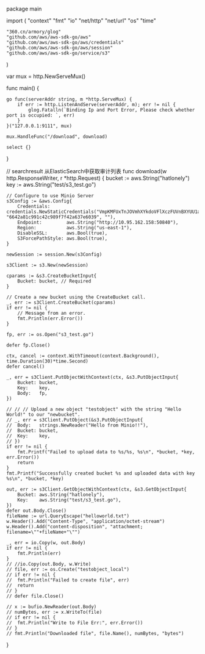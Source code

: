 package main

import (
	"context"
	"fmt"
	"io"
	"net/http"
	"net/url"
	"os"
	"time"

	"360.cn/armory/glog"
	"github.com/aws/aws-sdk-go/aws"
	"github.com/aws/aws-sdk-go/aws/credentials"
	"github.com/aws/aws-sdk-go/aws/session"
	"github.com/aws/aws-sdk-go/service/s3"
)

var mux = http.NewServeMux()

func main() {

	go func(serverAddr string, m *http.ServeMux) {
		if err := http.ListenAndServe(serverAddr, m); err != nil {
			glog.Fatalln(`Binding Ip and Port Error, Please check whether port is occupied: `, err)
		}
	}("127.0.0.1:9111", mux)

	mux.HandleFunc("/download", download)

	select {}

}

// searchresult 从ElasticSearch中获取审计列表
func download(w http.ResponseWriter, r *http.Request) {
	bucket := aws.String("hatlonely")
	key := aws.String("test/s3_test.go")

	// Configure to use Minio Server
	s3Config := &aws.Config{
		Credentials:      credentials.NewStaticCredentials("VmpKMFUxTnJOVmhXYkdoVFlXczFUVnBXYUU1alp5c3I+", "6642a81c991c42c989f7f42a637e6039", ""),
		Endpoint:         aws.String("http://10.95.162.158:50840"),
		Region:           aws.String("us-east-1"),
		DisableSSL:       aws.Bool(true),
		S3ForcePathStyle: aws.Bool(true),
	}

	newSession := session.New(s3Config)

	s3Client := s3.New(newSession)

	cparams := &s3.CreateBucketInput{
		Bucket: bucket, // Required
	}

	// Create a new bucket using the CreateBucket call.
	_, err := s3Client.CreateBucket(cparams)
	if err != nil {
		// Message from an error.
		fmt.Println(err.Error())
	}

	fp, err := os.Open("s3_test.go")

	defer fp.Close()

	ctx, cancel := context.WithTimeout(context.Background(), time.Duration(30)*time.Second)
	defer cancel()

	_, err = s3Client.PutObjectWithContext(ctx, &s3.PutObjectInput{
		Bucket: bucket,
		Key:    key,
		Body:   fp,
	})

	// // // Upload a new object "testobject" with the string "Hello World!" to our "newbucket".
	// _, err = s3Client.PutObject(&s3.PutObjectInput{
	// 	Body:   strings.NewReader("Hello from Minio!!"),
	// 	Bucket: bucket,
	// 	Key:    key,
	// })
	if err != nil {
		fmt.Printf("Failed to upload data to %s/%s, %s\n", *bucket, *key, err.Error())
		return
	}
	fmt.Printf("Successfully created bucket %s and uploaded data with key %s\n", *bucket, *key)

	out, err := s3Client.GetObjectWithContext(ctx, &s3.GetObjectInput{
		Bucket: aws.String("hatlonely"),
		Key:    aws.String("test/s3_test.go"),
	})
	defer out.Body.Close()
	fileName := url.QueryEscape("helloworld.txt")
	w.Header().Add("Content-Type", "application/octet-stream")
	w.Header().Add("content-disposition", "attachment; filename=\""+fileName+"\"")

	_, err = io.Copy(w, out.Body)
	if err != nil {
		fmt.Println(err)
	}
	// //io.Copy(out.Body, w.Write)
	// file, err := os.Create("testobject_local")
	// if err != nil {
	// 	fmt.Println("Failed to create file", err)
	// 	return
	// }
	// defer file.Close()

	// x := bufio.NewReader(out.Body)
	// numBytes, err := x.WriteTo(file)
	// if err != nil {
	// 	fmt.Println("Write to File Err:", err.Error())
	// }
	// fmt.Println("Downloaded file", file.Name(), numBytes, "bytes")
}
